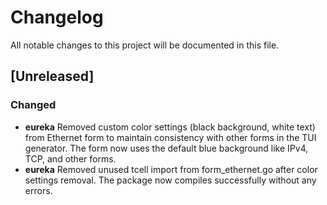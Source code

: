 # Changelog

All notable changes to this project will be documented in this file.

## [Unreleased]

### Changed
- **eureka** Removed custom color settings (black background, white text) from Ethernet form to maintain consistency with other forms in the TUI generator. The form now uses the default blue background like IPv4, TCP, and other forms.
- **eureka** Removed unused tcell import from form_ethernet.go after color settings removal. The package now compiles successfully without any errors.
